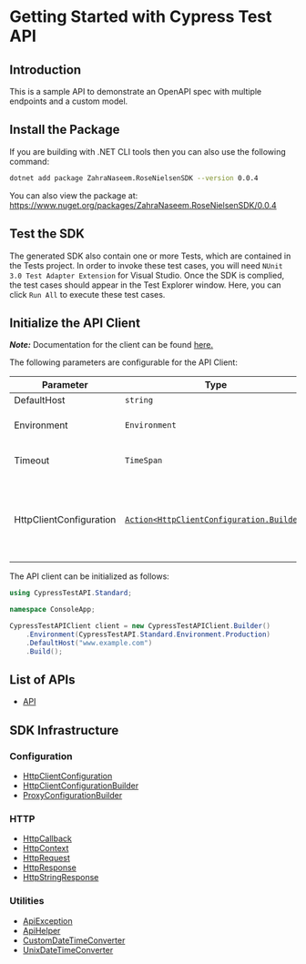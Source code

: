 
# Getting Started with Cypress Test API

## Introduction

This is a sample API to demonstrate an OpenAPI spec with multiple endpoints and a custom model.

## Install the Package

If you are building with .NET CLI tools then you can also use the following command:

```bash
dotnet add package ZahraNaseem.RoseNielsenSDK --version 0.0.4
```

You can also view the package at:
https://www.nuget.org/packages/ZahraNaseem.RoseNielsenSDK/0.0.4

## Test the SDK

The generated SDK also contain one or more Tests, which are contained in the Tests project. In order to invoke these test cases, you will need `NUnit 3.0 Test Adapter Extension` for Visual Studio. Once the SDK is complied, the test cases should appear in the Test Explorer window. Here, you can click `Run All` to execute these test cases.

## Initialize the API Client

**_Note:_** Documentation for the client can be found [here.](https://www.github.com/ZahraN444/rose-nielsen-dotnet-sdk/tree/0.0.4/doc/client.md)

The following parameters are configurable for the API Client:

| Parameter | Type | Description |
|  --- | --- | --- |
| DefaultHost | `string` | *Default*: `"www.example.com"` |
| Environment | `Environment` | The API environment. <br> **Default: `Environment.Production`** |
| Timeout | `TimeSpan` | Http client timeout.<br>*Default*: `TimeSpan.FromSeconds(100)` |
| HttpClientConfiguration | [`Action<HttpClientConfiguration.Builder>`](https://www.github.com/ZahraN444/rose-nielsen-dotnet-sdk/tree/0.0.4/doc/http-client-configuration-builder.md) | Action delegate that configures the HTTP client by using the HttpClientConfiguration.Builder for customizing API call settings.<br>*Default*: `new HttpClient()` |

The API client can be initialized as follows:

```csharp
using CypressTestAPI.Standard;

namespace ConsoleApp;

CypressTestAPIClient client = new CypressTestAPIClient.Builder()
    .Environment(CypressTestAPI.Standard.Environment.Production)
    .DefaultHost("www.example.com")
    .Build();
```

## List of APIs

* [API](https://www.github.com/ZahraN444/rose-nielsen-dotnet-sdk/tree/0.0.4/doc/controllers/api.md)

## SDK Infrastructure

### Configuration

* [HttpClientConfiguration](https://www.github.com/ZahraN444/rose-nielsen-dotnet-sdk/tree/0.0.4/doc/http-client-configuration.md)
* [HttpClientConfigurationBuilder](https://www.github.com/ZahraN444/rose-nielsen-dotnet-sdk/tree/0.0.4/doc/http-client-configuration-builder.md)
* [ProxyConfigurationBuilder](https://www.github.com/ZahraN444/rose-nielsen-dotnet-sdk/tree/0.0.4/doc/proxy-configuration-builder.md)

### HTTP

* [HttpCallback](https://www.github.com/ZahraN444/rose-nielsen-dotnet-sdk/tree/0.0.4/doc/http-callback.md)
* [HttpContext](https://www.github.com/ZahraN444/rose-nielsen-dotnet-sdk/tree/0.0.4/doc/http-context.md)
* [HttpRequest](https://www.github.com/ZahraN444/rose-nielsen-dotnet-sdk/tree/0.0.4/doc/http-request.md)
* [HttpResponse](https://www.github.com/ZahraN444/rose-nielsen-dotnet-sdk/tree/0.0.4/doc/http-response.md)
* [HttpStringResponse](https://www.github.com/ZahraN444/rose-nielsen-dotnet-sdk/tree/0.0.4/doc/http-string-response.md)

### Utilities

* [ApiException](https://www.github.com/ZahraN444/rose-nielsen-dotnet-sdk/tree/0.0.4/doc/api-exception.md)
* [ApiHelper](https://www.github.com/ZahraN444/rose-nielsen-dotnet-sdk/tree/0.0.4/doc/api-helper.md)
* [CustomDateTimeConverter](https://www.github.com/ZahraN444/rose-nielsen-dotnet-sdk/tree/0.0.4/doc/custom-date-time-converter.md)
* [UnixDateTimeConverter](https://www.github.com/ZahraN444/rose-nielsen-dotnet-sdk/tree/0.0.4/doc/unix-date-time-converter.md)

